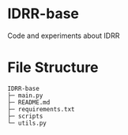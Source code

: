 # IDRR-base

Code and experiments about IDRR

# File Structure

```
IDRR-base
├─ main.py
├─ README.md
├─ requirements.txt
├─ scripts
└─ utils.py

```
